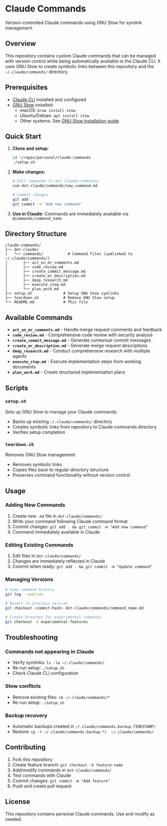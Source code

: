 # Claude Commands

Version-controlled Claude commands using GNU Stow for symlink management.

## Overview

This repository contains custom Claude commands that can be managed with version control while being automatically available to the Claude CLI. It uses GNU Stow to create symbolic links between this repository and the `~/.claude/commands/` directory.

## Prerequisites

- [Claude CLI](https://docs.anthropic.com/en/docs/claude-code) installed and configured
- [GNU Stow](https://www.gnu.org/software/stow/) installed:
  - macOS: `brew install stow`
  - Ubuntu/Debian: `apt install stow`
  - Other systems: See [GNU Stow installation guide](https://www.gnu.org/software/stow/)

## Quick Start

1. **Clone and setup:**
   ```bash
   cd ~/repos/personal/claude-commands
   ./setup.sh
   ```

2. **Make changes:**
   ```bash
   # Edit commands in dot-claude/commands/
   vim dot-claude/commands/new_command.md
   
   # Commit changes
   git add .
   git commit -m "Add new command"
   ```

3. **Use in Claude:**
   Commands are immediately available via `@commands/command_name`

## Directory Structure

```
claude-commands/
├── dot-claude/
│   └── commands/           # Command files (symlinked to ~/.claude/commands/)
│       ├── act_on_mr_comments.md
│       ├── code_review.md
│       ├── create_commit_message.md
│       ├── create_mr_description.md
│       ├── deep_research.md
│       ├── execute_step.md
│       └── plan_work.md
├── setup.sh              # Setup GNU Stow symlinks
├── teardown.sh           # Remove GNU Stow setup
└── README.md             # This file
```

## Available Commands

- **`act_on_mr_comments.md`** - Handle merge request comments and feedback
- **`code_review.md`** - Comprehensive code review with security analysis
- **`create_commit_message.md`** - Generate contextual commit messages
- **`create_mr_description.md`** - Generate merge request descriptions
- **`deep_research.md`** - Conduct comprehensive research with multiple agents
- **`execute_step.md`** - Execute implementation steps from working documents  
- **`plan_work.md`** - Create structured implementation plans

## Scripts

### `setup.sh`
Sets up GNU Stow to manage your Claude commands:
- Backs up existing `~/.claude/commands/` directory
- Creates symbolic links from repository to Claude commands directory
- Verifies setup completion

### `teardown.sh`  
Removes GNU Stow management:
- Removes symbolic links
- Copies files back to regular directory structure
- Preserves command functionality without version control

## Usage

### Adding New Commands
1. Create new `.md` file in `dot-claude/commands/`
2. Write your command following Claude command format
3. Commit changes: `git add . && git commit -m "Add new command"`
4. Command immediately available in Claude

### Editing Existing Commands
1. Edit files in `dot-claude/commands/`
2. Changes are immediately reflected in Claude
3. Commit when ready: `git add . && git commit -m "Update command"`

### Managing Versions
```bash
# View command history
git log --oneline

# Revert to previous version
git checkout <commit-hash> dot-claude/commands/command_name.md

# Create branches for experimental commands
git checkout -b experimental-features
```

## Troubleshooting

### Commands not appearing in Claude
- Verify symlinks: `ls -la ~/.claude/commands/`
- Re-run setup: `./setup.sh`
- Check Claude CLI configuration

### Stow conflicts
- Remove existing files: `rm ~/.claude/commands/*`
- Re-run setup: `./setup.sh`

### Backup recovery
- Automatic backups created in `~/.claude/commands.backup.TIMESTAMP/`
- Restore: `cp -r ~/.claude/commands.backup.*/  ~/.claude/commands/`

## Contributing

1. Fork this repository
2. Create feature branch: `git checkout -b feature-name`
3. Add/modify commands in `dot-claude/commands/`
4. Test commands with Claude
5. Commit changes: `git commit -m "Add feature"`
6. Push and create pull request

## License

This repository contains personal Claude commands. Use and modify as needed.